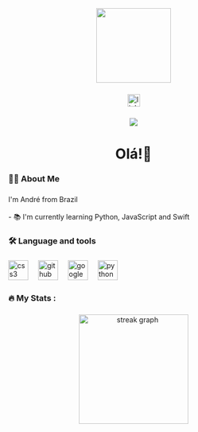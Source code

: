 <div align="center">
  <img height="150" src="https://avatars.githubusercontent.com/u/159174962?v=4"  />
</div>

###

<div align="center">
  <a href="https://www.linkedin.com/in/andré-santos-gasparetto-0786b7302/" target="_blank">
    <img src="https://img.shields.io/static/v1?message=LinkedIn&logo=linkedin&label=&color=0077B5&logoColor=white&labelColor=&style=for-the-badge" height="25" alt="linkedin logo"  />
  </a>
</div>

###

<div align="center">
  <img src="https://visitor-badge.laobi.icu/badge?page_id=andregasparetto.andregasparetto&"  />
</div>

###

<h1 align="center">Olá!👋</h1>

###

<h3 align="left">👩‍💻  About Me</h3>

###

<p align="left">I'm André from Brazil<br><br>- 📚 I'm currently learning Python, JavaScript and Swift</p>

###

<h3 align="left">🛠 Language and tools</h3>

###

<div align="left">
  <img src="https://cdn.jsdelivr.net/gh/devicons/devicon/icons/css3/css3-original.svg" height="40" alt="css3 logo"  />
  <img width="12" />
  <img src="https://cdn.jsdelivr.net/gh/devicons/devicon/icons/github/github-original.svg" height="40" alt="github logo"  />
  <img width="12" />
  <img src="https://cdn.jsdelivr.net/gh/devicons/devicon/icons/googlecloud/googlecloud-original.svg" height="40" alt="googlecloud logo"  />
  <img width="12" />
  <img src="https://cdn.jsdelivr.net/gh/devicons/devicon/icons/python/python-original.svg" height="40" alt="python logo"  />
  <img width="12" />
 
</div>

###

<h3 align="left">🔥   My Stats :</h3>

###

<div align="center">
  <img src="https://streak-stats.demolab.com?user=andregasparetto&locale=en&mode=daily&theme=dark&hide_border=false&border_radius=5&order=3" height="220" alt="streak graph"  />
</div>

###
